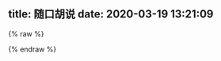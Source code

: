 title: 随口胡说
date: 2020-03-19 13:21:09
---


<script src="https://cdn.jsdelivr.net/npm/jquery@3.2.1/dist/jquery.min.js"></script>
<script>
    var appID= window.atob("MDkxUFRKVnRIczBTZ0NMN2FZeWlNZmZSLU1kWVhiTU1J");
    var appKEY= window.atob("UDc2eGxnRVV5ODJMb2lBZHczYjNBd2Nl");
    var per=10;
    var lazy=1;
    var slanguage="zh";
    var atemoji_array={
            "8082.png": "https://img.cyfan.top/pic/moji/8082.png",
            "bx.png": "https://img.cyfan.top/pic/moji/bx.png",
            "c.png": "https://img.cyfan.top/pic/moji/c.png",
            "dhuaji.gif": "https://img.cyfan.top/pic/moji/dhuaji.gif",
            "dy.png": "https://img.cyfan.top/pic/moji/dy.png",
            "fn.gif": "https://img.cyfan.top/pic/moji/fn.gif",
            "fqsk.jpg": "https://img.cyfan.top/pic/moji/fqsk.jpg",
            "h.png": "https://img.cyfan.top/pic/moji/h.png",
            "hjh.png": "https://img.cyfan.top/pic/moji/hjh.png",
            "huaji.gif": "https://img.cyfan.top/pic/moji/huaji.gif",
            "huaji.png": "https://img.cyfan.top/pic/moji/huaji.png",
            "j.png": "https://img.cyfan.top/pic/moji/j.png",
            "k.png": "https://img.cyfan.top/pic/moji/k.png",
            "ld.jpg": "https://img.cyfan.top/pic/moji/ld.jpg",
            "lh.jpg": "https://img.cyfan.top/pic/moji/lh.jpg",
            "lh.png": "https://img.cyfan.top/pic/moji/lh.png",
            "m.png": "https://img.cyfan.top/pic/moji/m.png",
            "qgbf.png": "https://img.cyfan.top/pic/moji/qgbf.png",
            "s.png": "https://img.cyfan.top/pic/moji/s.png",
            "stick_1.png": "https://img.cyfan.top/pic/moji/stick_1.png",
            "stick_10.png": "https://img.cyfan.top/pic/moji/stick_10.png",
            "stick_11.png": "https://img.cyfan.top/pic/moji/stick_11.png",
            "stick_12.png": "https://img.cyfan.top/pic/moji/stick_12.png",
            "stick_13.png": "https://img.cyfan.top/pic/moji/stick_13.png",
            "stick_14.png": "https://img.cyfan.top/pic/moji/stick_14.png",
            "stick_15.png": "https://img.cyfan.top/pic/moji/stick_15.png",
            "stick_16.png": "https://img.cyfan.top/pic/moji/stick_16.png",
            "stick_17.png": "https://img.cyfan.top/pic/moji/stick_17.png",
            "stick_18.png": "https://img.cyfan.top/pic/moji/stick_18.png",
            "stick_19.png": "https://img.cyfan.top/pic/moji/stick_19.png",
            "stick_2.png": "https://img.cyfan.top/pic/moji/stick_2.png",
            "stick_20.png": "https://img.cyfan.top/pic/moji/stick_20.png",
            "stick_21.png": "https://img.cyfan.top/pic/moji/stick_21.png",
            "stick_22.png": "https://img.cyfan.top/pic/moji/stick_22.png",
            "stick_23.png": "https://img.cyfan.top/pic/moji/stick_23.png",
            "stick_24.png": "https://img.cyfan.top/pic/moji/stick_24.png",
            "stick_25.png": "https://img.cyfan.top/pic/moji/stick_25.png",
            "stick_26.png": "https://img.cyfan.top/pic/moji/stick_26.png",
            "stick_27.png": "https://img.cyfan.top/pic/moji/stick_27.png",
            "stick_28.png": "https://img.cyfan.top/pic/moji/stick_28.png",
            "stick_29.png": "https://img.cyfan.top/pic/moji/stick_29.png",
            "stick_3.png": "https://img.cyfan.top/pic/moji/stick_3.png",
            "stick_30.png": "https://img.cyfan.top/pic/moji/stick_30.png",
            "stick_31.png": "https://img.cyfan.top/pic/moji/stick_31.png",
            "stick_32.png": "https://img.cyfan.top/pic/moji/stick_32.png",
            "stick_33.png": "https://img.cyfan.top/pic/moji/stick_33.png",
            "stick_34.png": "https://img.cyfan.top/pic/moji/stick_34.png",
            "stick_35.png": "https://img.cyfan.top/pic/moji/stick_35.png",
            "stick_36.png": "https://img.cyfan.top/pic/moji/stick_36.png",
            "stick_37.png": "https://img.cyfan.top/pic/moji/stick_37.png",
            "stick_38.png": "https://img.cyfan.top/pic/moji/stick_38.png",
            "stick_39.png": "https://img.cyfan.top/pic/moji/stick_39.png",
            "stick_4.png": "https://img.cyfan.top/pic/moji/stick_4.png",
            "stick_40.png": "https://img.cyfan.top/pic/moji/stick_40.png",
            "stick_41.png": "https://img.cyfan.top/pic/moji/stick_41.png",
            "stick_42.png": "https://img.cyfan.top/pic/moji/stick_42.png",
            "stick_43.png": "https://img.cyfan.top/pic/moji/stick_43.png",
            "stick_44.png": "https://img.cyfan.top/pic/moji/stick_44.png",
            "stick_45.png": "https://img.cyfan.top/pic/moji/stick_45.png",
            "stick_46.png": "https://img.cyfan.top/pic/moji/stick_46.png",
            "stick_47.png": "https://img.cyfan.top/pic/moji/stick_47.png",
            "stick_48.png": "https://img.cyfan.top/pic/moji/stick_48.png",
            "stick_49.png": "https://img.cyfan.top/pic/moji/stick_49.png",
            "stick_5.png": "https://img.cyfan.top/pic/moji/stick_5.png",
            "stick_50.png": "https://img.cyfan.top/pic/moji/stick_50.png",
            "stick_51.png": "https://img.cyfan.top/pic/moji/stick_51.png",
            "stick_52.png": "https://img.cyfan.top/pic/moji/stick_52.png",
            "stick_53.png": "https://img.cyfan.top/pic/moji/stick_53.png",
            "stick_54.png": "https://img.cyfan.top/pic/moji/stick_54.png",
            "stick_55.png": "https://img.cyfan.top/pic/moji/stick_55.png",
            "stick_56.png": "https://img.cyfan.top/pic/moji/stick_56.png",
            "stick_57.png": "https://img.cyfan.top/pic/moji/stick_57.png",
            "stick_58.png": "https://img.cyfan.top/pic/moji/stick_58.png",
            "stick_59.png": "https://img.cyfan.top/pic/moji/stick_59.png",
            "stick_6.png": "https://img.cyfan.top/pic/moji/stick_6.png",
            "stick_60.png": "https://img.cyfan.top/pic/moji/stick_60.png",
            "stick_61.png": "https://img.cyfan.top/pic/moji/stick_61.png",
            "stick_62.png": "https://img.cyfan.top/pic/moji/stick_62.png",
            "stick_63.png": "https://img.cyfan.top/pic/moji/stick_63.png",
            "stick_64.png": "https://img.cyfan.top/pic/moji/stick_64.png",
            "stick_65.png": "https://img.cyfan.top/pic/moji/stick_65.png",
            "stick_66.png": "https://img.cyfan.top/pic/moji/stick_66.png",
            "stick_67.png": "https://img.cyfan.top/pic/moji/stick_67.png",
            "stick_68.png": "https://img.cyfan.top/pic/moji/stick_68.png",
            "stick_69.png": "https://img.cyfan.top/pic/moji/stick_69.png",
            "stick_7.png": "https://img.cyfan.top/pic/moji/stick_7.png",
            "stick_70.png": "https://img.cyfan.top/pic/moji/stick_70.png",
            "stick_71.png": "https://img.cyfan.top/pic/moji/stick_71.png",
            "stick_72.png": "https://img.cyfan.top/pic/moji/stick_72.png",
            "stick_73.png": "https://img.cyfan.top/pic/moji/stick_73.png",
            "stick_74.png": "https://img.cyfan.top/pic/moji/stick_74.png",
            "stick_75.png": "https://img.cyfan.top/pic/moji/stick_75.png",
            "stick_76.png": "https://img.cyfan.top/pic/moji/stick_76.png",
            "stick_77.png": "https://img.cyfan.top/pic/moji/stick_77.png",
            "stick_78.png": "https://img.cyfan.top/pic/moji/stick_78.png",
            "stick_79.png": "https://img.cyfan.top/pic/moji/stick_79.png",
            "stick_8.png": "https://img.cyfan.top/pic/moji/stick_8.png",
            "stick_80.png": "https://img.cyfan.top/pic/moji/stick_80.png",
            "stick_81.png": "https://img.cyfan.top/pic/moji/stick_81.png",
            "stick_9.png": "https://img.cyfan.top/pic/moji/stick_9.png",
            "tx.png": "https://img.cyfan.top/pic/moji/tx.png",
            "wc.jpg": "https://img.cyfan.top/pic/moji/wc.jpg",
            "whks.png": "https://img.cyfan.top/pic/moji/whks.png",
            "wjlkdhxs.jpg": "https://img.cyfan.top/pic/moji/wjlkdhxs.jpg",
            "xy.png": "https://img.cyfan.top/pic/moji/xy.png",
            "yhuaji.png": "https://img.cyfan.top/pic/moji/yhuaji.png",
            "zcbg.jpg": "https://img.cyfan.top/pic/moji/zcbg.jpg",
            "zhuaji.png": "https://img.cyfan.top/pic/moji/zhuaji.png",
            "不出所料.png": "https://img.cyfan.top/pic/moji/不出所料.png",
            "不说话.png": "https://img.cyfan.top/pic/moji/不说话.png",
            "不高兴.png": "https://img.cyfan.top/pic/moji/不高兴.png",
            "中刀.png": "https://img.cyfan.top/pic/moji/中刀.png",
            "中指.png": "https://img.cyfan.top/pic/moji/中指.png",
            "中枪.png": "https://img.cyfan.top/pic/moji/中枪.png",
            "亲亲.png": "https://img.cyfan.top/pic/moji/亲亲.png",
            "便便.png": "https://img.cyfan.top/pic/moji/便便.png",
            "内伤.png": "https://img.cyfan.top/pic/moji/内伤.png",
            "击掌.png": "https://img.cyfan.top/pic/moji/击掌.png",
            "口吐芳言.jpg": "https://img.cyfan.top/pic/moji/口吐芳言.jpg",
            "口水.png": "https://img.cyfan.top/pic/moji/口水.png",
            "吐.png": "https://img.cyfan.top/pic/moji/吐.png",
            "吐舌.png": "https://img.cyfan.top/pic/moji/吐舌.png",
            "吐血倒地.png": "https://img.cyfan.top/pic/moji/吐血倒地.png",
            "呲牙.png": "https://img.cyfan.top/pic/moji/呲牙.png",
            "咽气.png": "https://img.cyfan.top/pic/moji/咽气.png",
            "哭泣.png": "https://img.cyfan.top/pic/moji/哭泣.png",
            "喜极而泣.png": "https://img.cyfan.top/pic/moji/喜极而泣.png",
            "喷水.png": "https://img.cyfan.top/pic/moji/喷水.png",
            "喷血.png": "https://img.cyfan.top/pic/moji/喷血.png",
            "坐等.png": "https://img.cyfan.top/pic/moji/坐等.png",
            "害羞.png": "https://img.cyfan.top/pic/moji/害羞.png",
            "小眼睛.png": "https://img.cyfan.top/pic/moji/小眼睛.png",
            "尴尬.png": "https://img.cyfan.top/pic/moji/尴尬.png",
            "得意.png": "https://img.cyfan.top/pic/moji/得意.png",
            "惊喜.png": "https://img.cyfan.top/pic/moji/惊喜.png",
            "想一想.png": "https://img.cyfan.top/pic/moji/想一想.png",
            "愤怒.png": "https://img.cyfan.top/pic/moji/愤怒.png",
            "扇耳光.png": "https://img.cyfan.top/pic/moji/扇耳光.png",
            "投降.png": "https://img.cyfan.top/pic/moji/投降.png",
            "抠鼻.png": "https://img.cyfan.top/pic/moji/抠鼻.png",
            "抽烟.png": "https://img.cyfan.top/pic/moji/抽烟.png",
            "无奈.png": "https://img.cyfan.top/pic/moji/无奈.png",
            "无所谓.png": "https://img.cyfan.top/pic/moji/无所谓.png",
            "无语.png": "https://img.cyfan.top/pic/moji/无语.png",
            "暗地观察.png": "https://img.cyfan.top/pic/moji/暗地观察.png",
            "期待.png": "https://img.cyfan.top/pic/moji/期待.png",
            "欢呼.png": "https://img.cyfan.top/pic/moji/欢呼.png",
            "汗.png": "https://img.cyfan.top/pic/moji/汗.png",
            "深思.png": "https://img.cyfan.top/pic/moji/深思.png",
            "狂汗.png": "https://img.cyfan.top/pic/moji/狂汗.png",
            "献花.png": "https://img.cyfan.top/pic/moji/献花.png",
            "献黄瓜.png": "https://img.cyfan.top/pic/moji/献黄瓜.png",
            "皱眉.png": "https://img.cyfan.top/pic/moji/皱眉.png",
            "看不见.png": "https://img.cyfan.top/pic/moji/看不见.png",
            "看热闹.png": "https://img.cyfan.top/pic/moji/看热闹.png",
            "瞅你.png": "https://img.cyfan.top/pic/moji/瞅你.png",
            "肿包.png": "https://img.cyfan.top/pic/moji/肿包.png",
            "脸红.png": "https://img.cyfan.top/pic/moji/脸红.png",
            "蜡烛.png": "https://img.cyfan.top/pic/moji/蜡烛.png",
            "装大款.png": "https://img.cyfan.top/pic/moji/装大款.png",
            "观察.png": "https://img.cyfan.top/pic/moji/观察.png",
            "赞一个.png": "https://img.cyfan.top/pic/moji/赞一个.png",
            "邪恶.png": "https://img.cyfan.top/pic/moji/邪恶.png",
            "邪魅一笑.jpg": "https://img.cyfan.top/pic/moji/邪魅一笑.jpg",
            "锁眉.png": "https://img.cyfan.top/pic/moji/锁眉.png",
            "长草.png": "https://img.cyfan.top/pic/moji/长草.png",
            "阴暗.png": "https://img.cyfan.top/pic/moji/阴暗.png",
            "高兴.png": "https://img.cyfan.top/pic/moji/高兴.png",
      }
</script>

{% raw %}
<div id="artitalk_main"></div>
{% endraw %}
<script type="text/javascript" src="https://cdn.jsdelivr.net/npm/artitalk"></script>

<style>
                .cbp_tmtimeline>li:nth-child(odd) .cbp_tmlabel {
                  background: linear-gradient(45deg, rgb(109, 208, 242) 15%, rgb(245, 154, 190) 85%);
                  color: white;
                }
                .cbp_tmtimeline>li:nth-child(odd) .cbp_tmlabel:after {
                  border-right-color:  rgb(109, 208, 242)
                }
                .cbp_tmtimeline>li .cbp_tmlabel {
                  background: linear-gradient(45deg, rgb(109, 208, 242) 15%, rgb(245, 154, 190) 85%);
                  color: white;
                }
                .cbp_tmtimeline>li .cbp_tmlabel:after {
                  border-right-color:  rgb(109, 208, 242)
                }
				.cbp_tmtimeline>li img.atemoji {
                  width: 7%;
				  max-height: 7%;
                }
                .button {
                  background: linear-gradient(45deg, rgb(109, 208, 242) 15%, rgb(245, 154, 190) 85%);
                  color: white;
                }
</style>

<!--
# 原因：

Hexo作为静态博客 ~~唯一~~ 的问题就是不想静态博客那样快捷的发牢骚,如果作为博文又搞得博客像怨妇篇一样,所以干脆新建了这个文档.
<details>
<summary> -2020</summary>
 
 <details>
<summary> --奇妙的七月</summary>

#### ---2日
 
泪目了，破解Xuehai平板被抓了，哭了哭了 ![](https://img.cyfan.top/pic/moji/stick_60.png) 
 
</details>
 
<details>
<summary> --<span class="heimu">蕉</span>焦灼的六月</summary>

### ---29日

眼睛瞎了看不见？~~意大利炮轰眼睛！~~

额咳咳，那么你可以看到，在最近的一篇文章里，图片被压缩的惨不忍睹。

然而这有必要，因为自从我把一张5MB的图片有损压缩80%后，正常看上去几乎不便，大小只有50kb。

不过呢,正常情况下以后不会压那么狠了，正常图片压缩成原来的60%，头图压缩成80%，这样既节省空间也方便加载。

之所以不用webp,是因为我用的LazyLoad与webp不兼容;嗯.

GoogleAdsense通过了【我的天哪，提交了将近4个月才过审】，不过放心，我也很厌烦那种一大堆广告铺天盖地的，我的广告只有一个，蜗居在评论框下面，并且采用懒加载，完全不会拖慢加载速度。

Google分析报告指出js拖速度导致字体显示慢。 `font-disply` 据说不错,就剩下一天了,明天就去学校了,今天把这个解决.

CloudFlare的 `Rocket-Loader` 可以优化js,但是链接不是本站 `/cdn-cgi` ,而是 `ajax.cloudflare.com` ,这让我直接打消这个念头 


### ---28日

有必要对图片进行压缩了。

刚才试了一下PicGo中的 `picgo-plugin-sharp` 效果十分显著，一张4MB的jpg图片压成Webp之后就只有300kb，而且图片质量几乎不变。

Google分析也很明确指出了,图片太大是得分低的最主要原因：

![](https://img.cyfan.top/pic/postpic/20200628101723.JPG)

~~好在PicGo有这样一插件，以牺牲不到2s的CPU时间换来访客的舒适度还是很划算的。~~

然而比较恼火，ios的Safari中如果有懒加载，webp就会加载不出来，而jpg可以，这就很人类疑惑行为。最终采用了tinyjpg和Caesium压缩。

### ---27日

中考考完了<img src="https://img.cyfan.top/pic/moji/%E9%95%BF%E8%8D%89.png">，忙里偷闲对网站做了很多小更改，比较大的如

- 修改IPFS快速上传与镜像二合一
- 建立CDN介绍页面
- 通过CloudFlareCDNAPI几乎无耗时获取用户侧信息
- 将博客部署成 `travis-ci` ，实现在线更新博客<span class="heimu">省得在学校无法更新博客</span>.[然而比较令人难堪的是，博客nodejs拓展特别多，git上传了将近一个小时，不过接下来更新博客就不用那么麻烦了]<img src="https://travis-ci.com/ChenYFan/blog.svg?branch=master">【以及CloudFlare缓存更新速度有点难堪】

过几天在扯吧，现在回去潜水了<img src="https://img.cyfan.top/pic/moji/huaji.gif">

其实也是方便了我在手机端进行修改，额，不过手机端打字确实不是很舒服，还是电脑为主力。

</details>
<details>
<summary> --痛苦的五月</summary>

#### ---23日

~~WTM~~，GoogleDrive如果用GDindex，正常下载大文件或视频也就算了，下载一个2MB的文件居然要杀毒！神奇算法居然一次杀毒要10秒！！！更令人666的是，大文件不杀毒，小文件杀的的飞起！没杀完直接给404？！？！
最让我无语的是，这个功能取消不了...<img src="https://img.cyfan.top/pic/moji/lh.jpg">
这就导致在16-23日间博客图片迟迟打不开的原因
Workers更是在后台爆异常，严重拖慢了速度。
<img src="https://img.cyfan.top/pic/post/pasted-205.png" height=45% width=45%>
简称：脑阔疼。

目前所有图片已迁移至OneDrive，自己下载速度大概有500kb/s，用的是ODM搭建与Tencent的SCF，好像OneDrive也就5GB，要求不大，能拿来图床就行了，反正视频照样走GDrive。

因为获取到后就直接走302跳转到微软直链下载，效率是差了点，不过比走GDrive（20s）或Github（12s），平均下来只要6s就够了，小图片秒开，况且OneDrive可以映射在Windows里成为一个硬盘，正常做图床还方便修改，足够了。

SCF的收费相当良心，前面免费额度估计是用不完的，反正我又不是拿来做网盘，就是个图床，能走40万GBs100万次，对于我这个小博主来说，基本不太可能，当然，各位大侠手下留情，我似乎没招惹什么人吧。
<img src="https://img.cyfan.top/pic/post/pasted-205.jpg" height=45% width=45%>

换图床的好处就是大大减少了走Githubpages流量，因为我整个博客不带图片只有15MB，可以算作轻巧了。

不过脑子一抽把SCF选到硅谷去了，欸欸欸，下次有空再换到东京香港吧，下周期中考试过了先。



#### ---16日

一个月下来，感觉和池里头那几头大王八一样，整天划水摸鱼。
啊啊啊啊啊啊，29号期中考试啊啊啊啊，我摸鱼的日子又要到头了么？
还有因为疫情原因，我的创新班暑假就放一星期！！！啊啊啊啊啊啊哭了哭了，感觉我要无限拖更了呜呜呜。
我要死了呜呜呜呜呜。
趁死之前把图床换到GoogleDrive直链网盘上，省得走Github和CloudFlare速度太慢了，还浪费Github空间，以下是截图：
替换图床前：
<img src="https://img.cyfan.top/pic/post/pasted-196.jpg" height=45% width=45%>
<img src="https://img.cyfan.top/pic/post/pasted-197.jpg" height=45% width=45%>
<img src="https://img.cyfan.top/pic/post/pasted-198.jpg" height=45% width=45%>
<img src="https://img.cyfan.top/pic/post/pasted-199.jpg" height=45% width=45%>
替换图床后：
<img src="https://img.cyfan.top/pic/post/pasted-200.jpg" height=45% width=45%>
<img src="https://img.cyfan.top/pic/post/pasted-201.jpg" height=45% width=45%>
<img src="https://img.cyfan.top/pic/post/pasted-202.jpg" height=45% width=45%>
<img src="https://img.cyfan.top/pic/post/pasted-203.jpg" height=45% width=45%>
 
我地妈呀，我居然有这么多图片！！！
<img src="https://img.cyfan.top/pic/post/pasted-204.jpg" height=45% width=45%>
幸好早点迁移过来了，(*≧︶≦))(￣▽￣* )ゞ
以后上传走Workers，至少不要走Github就行。


#### ---1日

累累累累，高中生活丰富多彩，五一长假日日忙碌。
求是楼[1]，求是楼，一跃解千愁，问君能有几多愁，恰似一江春水向东流。

[1]求是楼:温中最高的建筑,17层+一天线,目测高度将近100m.
</details>
<details>
<summary> --愚人的四月</summary>

#### ---11日


<img src="https://img.cyfan.top/pic/post/pasted-194.png" height=45% width=45%>

这下连个<kbd>忽略警告，继续访问</kbd>也没有了（つ﹏⊂）


#### ---2日

脑子好多了，就不鸽了，继续<span class="heimu">瞎几把</span>乱扯.

#### ---1日

生病了，不是新冠，就是作死外出淋了雨，感冒了，不咳嗽，有一点点发烧（37.7°C），头痛【一走路就感觉脑壳要裂开了】，手臂疼，手脚冰凉【别说我有没有肺炎，我现在咳都不咳，一咳就脑壳疼】，老是出冷汗，身体不适，博客暂停3天。

今天是愚人节，但我真的没心情和大家开玩笑，谢谢大家体谅。停更期间依旧会回复和添加友链，只不过时间没这么快了，谢谢大家体谅。
</details>
<details>
<summary> --中二的三月</summary>

#### ---23日
<details>
<summary> 塔拉里的故事（源自wikipedia特色词条）</summary>
出生	约1772年

逝世	1798年（约26岁）

职业	军人、街头艺人

塔拉里（法语：Tarrare或Tarare，约1772年－1798年）是位法国军人和艺人，以异乎寻常的饮食习惯闻名。他总是饥肠辘辘，能够吃下海量的肉类。由于父母实在供养不起，所以他十几岁时就离开了家。他与一帮小偷和妓女走遍法国，以招摇撞骗为生。他能吞下软木塞、石头、活的动物，以及满满一篮苹果。凭着这样的“技艺”，塔拉里到达巴黎，成为街头艺人。

第一次反法同盟建立后，塔拉里加入法国革命军。由于军粮无法满足胃口，他会吃掉排水沟甚至垃圾堆中能够找到的任何食物，但即便如此，他的情况还是随饥饿恶化。精疲力尽之下，塔拉里住进医院，工作人员开展一系列医学实验来研究他的食量。在此期间，他一顿就能吃掉15人量的食物，还吃掉了活猫、活蛇、活蜥蜴和小狗，甚至根本没嚼一口就吞掉一条鳗鱼。虽然食量惊人，但塔拉里的体型正常，而且除精神萎靡外也没有表现出任何精神类疾病迹象。

亚历山大·德·博阿尔内将军打算充分利用塔拉里的“才能”充当法国军队信使，先让他吞下文件，穿过敌军战线到达安全地点后再把文件从粪便中拉出来。不幸的是，塔拉里不会说德语，首次上路就被普鲁士军队所擒，受尽折磨后才回到法国军队。

经历这次教训后，塔拉里决定采取任何手段纠正自己的食欲问题，先后服用鸦片酊、烟丸、葡萄醋和水煮蛋。但这些治疗都以失败告终。医生无法让他控制饮食，饥饿的塔拉里会设法溜出医院，在水沟、垃圾堆以及屠夫的商店外搜寻下水，甚至意图喝下医院中其他病人的血，或是吃掉太平间的尸体。院方怀疑他吃掉了一个孩子，因此将塔拉里赶了出去。四年后，他出现在凡尔赛镇，患上严重的肺结核，之后又患上严重腹泻，于不久后去世。

# 童年和早期经历
1772年前后，塔拉里生于法国里昂附近的乡间[1][2][注 1]，具体出生日期已无从考证，甚至连“塔拉里”到底是其真名还是绰号都已无法确定[3]。

塔拉里从小胃口惊人，十几岁时，他已经能够在一天里吃掉四分之一头牛，重量几乎和他本人一样[4][5]。父母实在供养不起，只能把他赶出家门[1][6]。此后几年里，他跟随一帮窃贼和妓女走遍全国[7]，通过乞讨和偷窃获取食物[1]，之后成为职业骗子，在法国各地招摇撞骗为生[6][8]。塔拉里吃瓶塞、石头和活动物的举动吸引他人驻足观看，他还一个接一个大口吞掉整篮苹果[1][6]。他吃起食物来狼吞虎咽，特别喜欢吃蛇肉[2][8]。

1788年，塔拉里来到巴黎，成为街头艺人[6]。这段时间他的事业总体还算成功，但也有一次因表演过程中出现问题患上严重的肠梗阻[6]。围观的众人将他抬到医院，接受强力泻药治疗[6]。完全康复后，塔拉里提议现场表演，自称能吃掉医生的怀表和表链，吉罗（M. Giraud）医生对此不为所动，并警告塔拉里，如果真吃掉这些东西，自己就会把他剖开取回[6][8]。

# 外貌和行为
虽然食量异常之大，但塔拉里身型苗条、体重适中[9]。17岁时，他的体重只有45公斤[1][5]。据称，他有一头异常柔软的金发，嘴巴特别宽，一口牙齿严重变色[9]，几乎都看不出来哪里是嘴唇[10][11]。如果没有吃东西，他的皮肤会非常松弛，甚至可以把腹部的皮肤在腰部卷起来[9][10]。吃饱后，他的腹部会胀大得“像个巨大的气球”[6]。他脸颊的皮肤也很松弛，皱巴巴地挂在脸上，他可以在嘴里放进苹果或12个鸡蛋，这时脸上的皮肤才会完全伸展开来[11][12]。他的体温总是很高，大汗淋漓，而且一直散发出狐臭[9][11]，根据记载，塔拉里的狐臭非常严重，他人只要走到20步以内就无法忍受[11]。同时这种体臭还会在他进食后加剧[10][11]，他的眼睛和脸颊会布满血丝[9]，别人还能看到他身上散发出蒸汽[11]。他还会变得昏昏欲睡，睡觉期间会大声打嗝，下巴还有吞咽动作[11]。他还患有慢性腹泻，据称排便“臭到超乎所有人的想象”[11]。虽大量摄入食物，但塔拉里并不会经常呕吐，体重也没有显著增长[13]。在他人眼里，塔拉里除食量惊人外没有明显的精神疾病或异常行为迹象[13]，只不过精神上较为萎靡不振而已[11][14]。

造成塔拉里食量如此之大的原因尚不清楚。虽然这一时期也存在其他类似行为的记录，但没有任何一起记录下来的现代多食症案例像他这样极端，而且除塔拉里外，也没有任何同时期病人死后有过验尸[15]。甲状腺功能亢进症可能诱发极大的食欲和体重快速下降，有专家推测，塔拉里的症状可能是因杏仁核或腹内侧核受损而导致，已知动物在伤及杏仁核或腹内侧核时会引发多食症[16]。

# 军旅生涯
第一次反法同盟建立后，塔拉里加入法国革命军[4][6]。不幸的是，军粮也无法满足他的胃口[6]。他会和战友一起外出执行任务，获得他人的口粮为回报，并在垃圾堆里寻找残羹剩饭[5]，但还是吃不饱[1]。精疲力尽的他被送进上莱茵省苏茨-上莱茵的部队医院[1]。虽然一人独得四人份口粮，但塔拉里还是饿得慌[8]，水槽或垃圾箱中的食物残渣他都不会放过[6]，还会吃掉其他病人吃剩的食物[1]，甚至潜入药剂师的房间偷吃膏药[1]。军医无法理解他何以会有如此之大的胃口，军队命令塔拉里留在部队医院，接受第九轻骑兵团外科医生考维尔（Dr. Courville[注 2]）、乔治·迪迪埃（George Didier），以及医院外科主任佩尔西男爵（Baron Percy）设计的生理学实验。[6]

“在他面前，猫和狗都落荒而逃，仿佛都意识到了他在准备要让它们迎接怎样的命运。”[9]

# 佩尔西男爵
考维尔和佩尔西决定检验塔拉里到底能吃掉多少食物。他们安排医院大门旁准备15名劳工分量的膳食，通常来说医院工作人员不会让塔拉里走到食物跟前，但这次考维尔允许病人不受他人干扰地走到台前[6]。塔拉里吃掉了整整两个大肉饼，几盘油脂和盐，还喝掉了15.14升牛奶，然后马上就倒头大睡[2][17]。考维尔发现，塔拉里的腹部膨胀起来并且绷紧，就像个大气球[6][17]。另一次测试是在他面前放了只活猫。塔拉里用牙齿撕开猫的腹部，先是喝掉血液，然后把除骨头外的整只猫都吃了下去，再把皮毛和皮肤呕吐出来[2][8]。此后，医院工作人员尝试过多种动物，如蛇、蜥蜴和小狗等，全被他吞下肚[9]，他还曾用牙齿咬碎鳗鱼的头，然后整条吞下肚[2]。

# 军队信使
在医院里当了几个月实验品后，军方打算让塔拉里继续服役[9]。考维尔医生非常希望能继续研究病人的饮食习性和消化系统，他向亚历山大·德·博阿尔内将军（General Alexandre de Beauharnais）建议，让塔拉里的“才干”为军队所用[9]。他先将文件放入木盒，让塔拉里吞下木盒，两天后，木盒出现在粪便中，里面的文件依然清晰可读[9][17]。考维尔于是向将军建议，让塔拉里充当军队信使，因为他可以“携带”文件通过敌区，即便搜身也无法发现[9]。

博阿尔内将军召集莱茵河集团军的各级指挥官，共同验证塔拉里的“工作能力”[9]。塔拉里成功吞下盒子，并获得一独轮车的公牛内脏作为奖励[2]，他马上就在一堆将军面前把这14公斤生牛肺和牛肝全吃掉了[9][18]。

经过这次成功的展示，塔拉里正式成为莱茵河集团军的间谍。博阿尔内将军对塔拉里用身体携带信件的能力深信不疑，但也担心其精神状态能否担此大任，所以一开始并不愿将重要军事文件交给他。[19]塔拉里的第一项任务是前去诺伊施塔特附近，给一位遭普鲁士人囚禁的法国上校捎信[9]。军方告诉塔拉里，他肚里文件的军事意义极大，但那实际上不过是博阿尔内将军写的便条，要求上校确认是否收到文件，如果收到，那么就把任何有关普鲁士军队动向的信息再传回来[19]。

塔拉里假扮成德国农民，借夜色掩护穿过普鲁士战线[19]。但由于他不会说德语[10]，因此当地居民很快就对他留上了神，还上报了普鲁士军方，塔拉里于是在兰道郊外被擒。普鲁士军人对他搜身检查，但没有发现任何疑点，面对敌人鞭打，塔拉里忠于使命、坚不吐实。[19]他被带到当地普鲁士军队指挥官佐格里将军（General Zoegli）面前，但仍然拒绝交待，因此入狱[19]。经过24小时的关押，塔拉里让步了，向敌人交待了传递信息的计策[19]。他被锁进茅房，木盒在被他吞下30小时后终于重见天日[17][19]。由于塔拉里先前声称自己带有至关重要的军事情报，因此佐格里将军在看到博阿尔内将军的“情报”后怒发冲冠，下令将塔拉里送上绞架，并且绞索都已经套到犯人脖子上[19][注 3]。但就在最后一刻，佐格里心软了，塔拉里被带离绞架后又经受了一顿痛打，然后在法军战线附近获释[19]。

# 治疗
间谍生涯出师不利之下，塔拉里开始竭尽全力避服兵役。他回到医院，向佩尔西表示愿接受任何治疗方案。[19]佩尔西先给病人试服鸦片酊，然后是葡萄醋和烟丸，但都无济于事[17][19]。接下来佩尔西又给塔拉里吃下大量水煮蛋，但这同样无法压制病人的食欲[20]。医生想方设法让塔拉里控制饮食，但都徒劳无功，他会设法溜出医院，在屠夫的店铺外搜寻下水，与流浪狗争抢排水沟、小巷和垃圾堆里的腐肉[2][17][20]。医院工作人员先后多次抓到他吸食正在放血病人的血液，还打算吃掉太平间的尸体[2][17]。其他医生认为塔拉里患有精神疾病，因此向佩尔西施压，要求将病人转送疯人院，但佩尔西仍然打算继续实验，所以塔拉里也继续留在部队医院[20]。

经过一段时日，有位14个月大的孩童失踪，院方立即怀疑到塔拉里的头上。这一次，佩尔西没有（或者也是无法）替病人辩护，医院工作人员将塔拉里赶了出去，他再也没有回来。[17][20]

# 逝世
4年后（1798年），凡尔赛镇一家医院有位名叫泰西（M. Tessier）的医生与佩尔西取得联络，称院中有位病人希望能见佩尔西一面。这个病人正是已经卧病在床、身体虚弱的塔拉里。[20]塔拉里告诉佩尔西，自己曾于两年前吞下一只金叉，相信正是因为这只金叉留在体内导致他现在如此虚弱，希望佩尔西能想办法把金叉弄出去。但佩尔西发现，病人实际上患有晚期肺结核。[20]一个月后，塔拉里开始持续不断地腹泻，并在不久后去世[20]。

尸体很快腐烂，医院的医生拒绝解剖[20]。但泰西却希望通过检查病人体内找到病因，而且他也好奇，那支金叉是不是真的留在塔拉里体内[20]。经过验尸，医生发现塔拉里的食道异常之宽，而且医生只需打开病人的下巴就能从宽阔的通道一直看到胃里[21]。医生还发现塔拉里的尸体里到处都有脓[17]，肝脏和胆囊都异常之大[17]，胃非常庞大，但到处都是溃疡[10]，胃占据了腹腔的大部分空间[17][20]。

但是，泰西一直都没能找到那只金叉[22]。
</details>


#### ---22日

试了一下本地打开博客和网上打开博客时间居然差不多...

F12看了一下博客，5秒加载时间一半是不蒜子的功劳...

.不蒜子最近似乎有点不稳定，欸,暂时移除它吧,有空看看cnzz行不行..

多bb一句：移除后基本秒开了，CloudFlare确实NB！

#### ---21日

换了个主题，啥功能都集成了，渲染速度提升了，强烈推荐fluid！

---


<img src="https://img.cyfan.top/pic/post/pasted-81.png" width="75%" height="75%">

不好意思，谷歌，我有点无法理解你的思维。


#### ---20日

主题更换完成，修改小记：Gitalk、Google统计、lazyload

---

华丽丽的分割线

---

对不起，我又换成fluid了<img src="https://img.cyfan.top/pic/moji/huaji.png">，而且意外的发现这可以随便加表情<img src="https://img.cyfan.top/pic/moji/huaji.png"><img src="https://img.cyfan.top/pic/moji/zhuaji.png"><img src="https://img.cyfan.top/pic/moji/yhuaji.png">

---

After a few hundred years, GitHub will become the world's largest digital cemetery, and most of the users have passed away. However, their homepages, projects and commit history describe what they did during their lifetime.
几百年后，GitHub将成为世界上最大的数字公墓，大部分用户已经去世。然而，他们的主页、项目和提交历史描述了他们一生中所做的事情。


#### ---19日

同学们啊，博客刚开始用千万不要用NexT了啊，现在出坑还来的及啊。

NexT专属内建标签在其它主题是不兼容的，不兼容的！这意味着一旦入坑换主题就很麻烦了啊！！！！

今天下午本来是想跳槽到 `diaspora` ，结果因为不兼容 `note class_name` 导致无法使用。

血亏啊啊啊啊啊啊啊w(&Д&)w

</details>

</details>
-->
